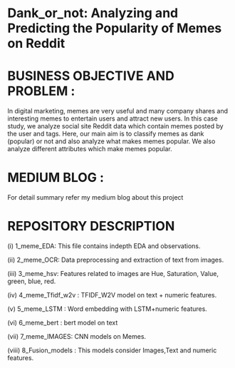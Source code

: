 # Dank_or_not: Analyzing and Predicting the Popularity of Memes on Reddit

# BUSINESS OBJECTIVE AND PROBLEM :
In digital marketing, memes are very useful and many company shares and interesting memes to entertain users and attract new users.
In this case study, we analyze social site Reddit data which contain memes posted by the user and tags. Here, our main aim is to classify memes as dank (popular) or not and also analyze what makes memes popular. We also analyze different attributes which make memes popular.

# MEDIUM BLOG :
For detail summary refer my medium blog about this project

# REPOSITORY DESCRIPTION

(i)   1_meme_EDA: This file contains indepth EDA and observations.

(ii)  2_meme_OCR: Data preprocessing and extraction of text from images.

(iii) 3_meme_hsv: Features related to images are Hue, Saturation, Value, green, blue, red. 

(iv)  4_meme_Tfidf_w2v : TFIDF_W2V model on text + numeric features.

(v)   5_meme_LSTM : Word embedding with LSTM+numeric features.

(vi)  6_meme_bert : bert model on text

(vii) 7_meme_IMAGES: CNN models on Memes.

(viii) 8_Fusion_models : This models consider Images,Text and numeric features.
